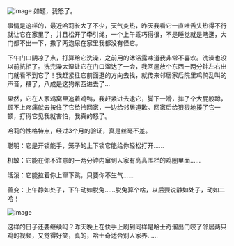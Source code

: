 ![image](https://github.com/jdzj/ji/assets/2352309/270fb527-6232-49a9-a54a-6040604d89b7)
如题，我怒了。

 

事情是这样的，最近哈莉长大了不少，天气炎热，昨天我看它一直吐舌头热得不行就让它在家里了，并且松开了牵引绳，一个上午乖巧得很，不是睡觉就是瞎逛，大门都不出一下，撒了两泡尿在家里我都没有怪它。

 

下午门口阴凉了点，打算给它洗澡，之前用的沐浴露味道我非常不喜欢。洗澡也没以前抗拒了。洗完澡太湿让它在门口溜达了一会，我回屋放个东西一两分钟左右出门就看不到它了！我赶紧往它前面逛的方向去找，就传来邻居家后院里鸡鸭乱叫的声音，糟了，八成是这狗东西进去了…

 

果然，它在人家鸡窝里追着鸡鸭，我赶紧进去逮它，脚下一滑，摔了个大屁股蹲，顾不上疼痛就去按住了它给拎回家，一边给邻居道歉。回家后给狠狠地揍了它一顿，打得它见我就害怕，我真的怒了。

 



哈莉的性格特点，经过3个月的验证，真是丝毫不差。

聪明：它是开锁能手，笼子的上下锁它能给你轻松打开……

机敏：它能在你不注意的一两分钟内窜到人家有高高围栏的鸡圈里面……

活泼：它能拉着你上窜下跳，只要你不生气……

善变：上午静如处子，下午动如脱兔……脱兔算个啥，以后要说静如处子，动如二哈！


![image](https://github.com/jdzj/ji/assets/2352309/1d1b4ee1-fbc2-4c22-93cb-ff7cd5741c73)

 

这样的日子还要继续吗？昨天晚上在快手上刷到同样是哈士奇溜出门咬了邻居两只鸡的视频，又觉得好笑，真的，哈士奇适合别人家养……
<!-- ##{"timestamp":1659324845}## -->
